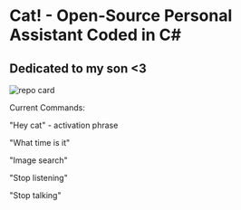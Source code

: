 # Cat! - Open-Source Personal Assistant Coded in C#
## Dedicated to my son <3
![repo card](https://user-images.githubusercontent.com/113664725/200669826-835cca01-10a5-40ba-91d3-b9a3fd8c3a5f.png)

Current Commands:

"Hey cat" - activation phrase

"What time is it"

"Image search"

"Stop listening"

"Stop talking"
